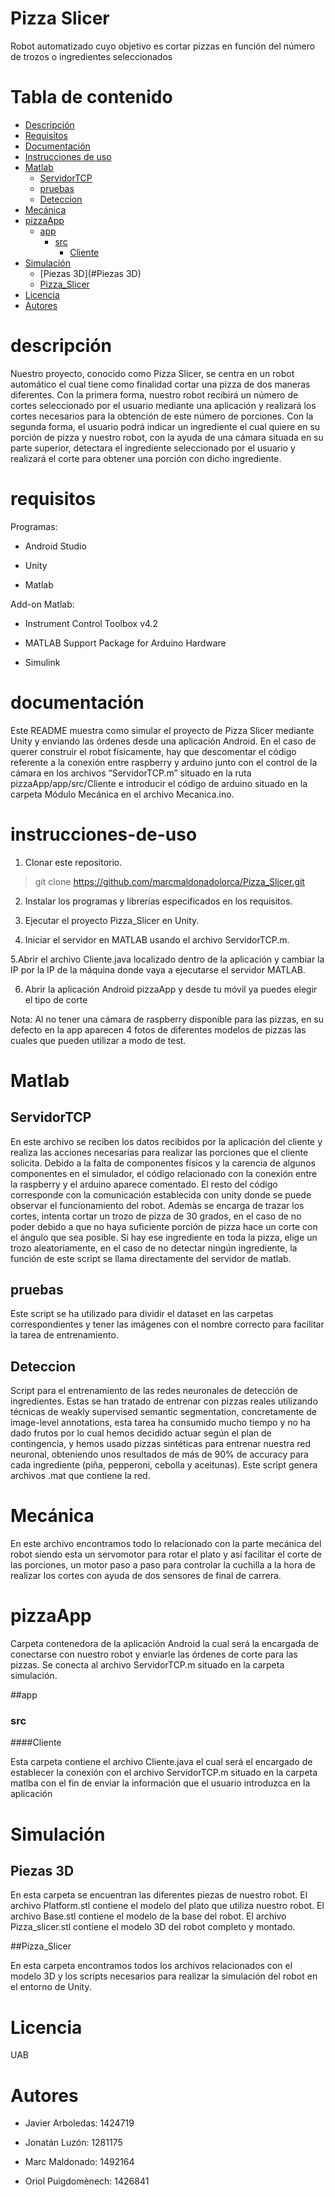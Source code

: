 # Pizza Slicer 
Robot automatizado cuyo objetivo es cortar pizzas en función del número de trozos o ingredientes seleccionados


# Tabla de contenido
   * [Descripción](#descripción)
   * [Requisitos](#requisitos)
   * [Documentación](#documentación)
   * [Instrucciones de uso](#instrucciones-de-uso)
   * [Matlab](#Matlab)
      * [ServidorTCP](#ServidorTCP)
      * [pruebas](#pruebas)
      * [Deteccion](#Deteccion)
   * [Mecánica](#Mecánica)
   * [pizzaApp](#pizzaApp)
      * [app](#app)
        * [src](#src)
           * [Cliente](#Cliente)
   * [Simulación](#Simulación)
      * [Piezas 3D](#Piezas 3D)
      * [Pizza_Slicer](#Pizza_Slicer)
   * [Licencia](#licencia)
   * [Autores](#autores)

# descripción

Nuestro proyecto, conocido como Pizza Slicer, se centra en un robot automático el cual tiene como finalidad cortar una pizza de dos maneras diferentes. Con la primera forma, nuestro robot recibirá un número de cortes seleccionado por el usuario mediante una aplicación y realizará los cortes necesarios para la obtención de este número de porciones. Con la segunda forma, el usuario podrá indicar un ingrediente el cual quiere en su porción de pizza y nuestro robot, con la ayuda de una cámara situada en su parte superior, detectara el ingrediente seleccionado por el usuario y realizará el corte para obtener una porción con dicho ingrediente.

# requisitos

Programas:

- Android Studio

- Unity

- Matlab


Add-on Matlab:

- Instrument Control Toolbox v4.2

- MATLAB Support Package for Arduino Hardware

- Simulink

# documentación

Este README muestra como simular el proyecto de Pizza Slicer mediante Unity y enviando las órdenes desde una aplicación Android. En el caso de querer construir el robot físicamente, hay que descomentar el código referente a la conexión entre raspberry y arduino junto con el control de la cámara en los archivos “ServidorTCP.m” situado en la ruta pizzaApp/app/src/Cliente e introducir el código de arduino situado en la carpeta Módulo Mecánica en el archivo Mecanica.ino.


# instrucciones-de-uso

1. Clonar este repositorio.

> git clone https://github.com/marcmaldonadolorca/Pizza_Slicer.git

2. Instalar los programas y librerías especificados en los requisitos.

3. Ejecutar el proyecto Pizza_Slicer en Unity.

4. Iniciar el servidor en MATLAB usando el archivo ServidorTCP.m.

5.Abrir el archivo Cliente.java localizado dentro de la aplicación y cambiar la IP por la IP de la máquina donde vaya a ejecutarse el servidor MATLAB.

6. Abrir la aplicación Android pizzaApp y desde tu móvil ya puedes elegir el tipo de corte

Nota: Al no tener una cámara de  raspberry disponible para las pizzas, en su defecto en la app aparecen 4 fotos de diferentes modelos de pizzas las cuales que pueden utilizar a modo de test.


# Matlab




## ServidorTCP

En este archivo se reciben los datos recibidos por la aplicación del cliente y realiza las acciones necesarias para realizar las porciones que el cliente solicita. Debido a la falta de componentes físicos y la carencia de algunos componentes en el simulador, el código relacionado con la conexión entre la raspberry y el arduino aparece comentado. El resto del código corresponde con la comunicación establecida con unity donde se puede observar el funcionamiento del robot.
Ademàs se encarga de trazar los cortes, intenta cortar un trozo de pizza de 30 grados, en el caso de no poder debido a que no haya suficiente porción de pizza hace un corte con el ángulo que sea posible. Si hay ese ingrediente en toda la pizza, elige un trozo aleatoriamente, en el caso de no detectar ningún ingrediente, la función de este script se llama directamente del servidor de matlab.
## pruebas

Este script se ha utilizado para dividir el dataset en las carpetas correspondientes y tener las imágenes con el nombre correcto para facilitar la tarea de entrenamiento.
## Deteccion

Script para el entrenamiento de las redes neuronales de detección de ingredientes. Estas se han tratado de entrenar con pizzas reales utilizando técnicas de weakly supervised semantic segmentation, concretamente de image-level annotations, esta tarea ha consumido mucho tiempo y no ha dado frutos por lo cual hemos decidido actuar según el plan de contingencia, y hemos usado pizzas sintéticas para entrenar nuestra red neuronal, obteniendo unos resultados de más de 90% de accuracy para cada ingrediente (piña, pepperoni, cebolla y aceitunas). Este script genera archivos .mat que contiene la red.

# Mecánica

En este archivo encontramos todo lo relacionado con la parte mecánica del robot siendo esta un servomotor para rotar el plato y así facilitar el corte de las porciones, un motor paso a paso para controlar la cuchilla a la hora de realizar los cortes con ayuda de dos sensores de final de carrera.


# pizzaApp

Carpeta contenedora de la aplicación Android la cual será la encargada de conectarse con nuestro robot y enviarle las órdenes de corte para las pizzas. Se conecta al archivo ServidorTCP.m situado en la carpeta simulación.

##app
### src
####Cliente

Esta carpeta contiene el archivo Cliente.java el cual será el encargado de establecer la conexión con el archivo ServidorTCP.m situado en la carpeta matlba con el fin de enviar la información que el usuario introduzca en la aplicación

# Simulación

## Piezas 3D

En esta carpeta se encuentran las diferentes piezas de nuestro robot. El archivo Platform.stl contiene el modelo del plato que utiliza nuestro robot. El archivo Base.stl contiene el modelo de la base del robot. El archivo Pizza_slicer.stl contiene el modelo 3D del robot completo y montado.

##Pizza_Slicer

En esta carpeta encontramos todos los archivos relacionados con el modelo 3D y los scripts necesarios para realizar la simulación del robot en el entorno de Unity.


# Licencia

UAB


# Autores

- Javier Arboledas: 1424719 

- Jonatán Luzón: 1281175

- Marc Maldonado: 1492164

- Oriol Puigdomènech: 1426841







